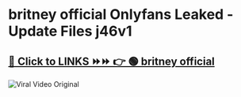 
 # britney official Onlyfans Leaked - Update Files j46v1

## <h2><a href="https://clipsfans.com/britney_official&ref=git">🔗 Click to LINKS ⏩⏩ 👉 🟢 britney official </a></h2>

<a href="https://clipsfans.com/britney_official&ref=git" rel="nofollow" data-target="animated-image.originalLink"><img src="https://i.ibb.co.com/xMMVF88/686577567.gif" alt="Viral Video Original" style="max-width: 100%; display: inline-block;" data-target="animated-image.originalImage"></a>

